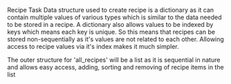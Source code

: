 Recipe Task
Data structure used to create recipe is a dictionary as it can contain multiple values of various types which is similar to the data needed to be stored in a recipe. A dictionary also allows values to be indexed by keys which means each key is unique. So this means that recipes can be stored non-sequentially as it's values are not related to each other. Allowing access to recipe values via it's index makes it much simpler.

The outer structure for 'all_recipes' will be a list as it is sequential in nature and allows easy access, adding, sorting and removing of recipe items in the list
